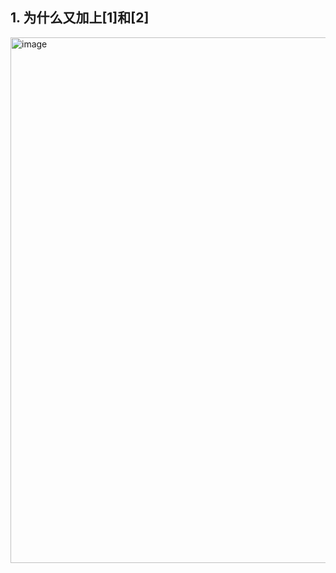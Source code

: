 ## 1. 为什么又加上[1]和[2]
<img width="841" alt="image" src="https://user-images.githubusercontent.com/63939745/185829647-9d0a1d56-35fa-4774-980a-245fbdcadcd6.png">
